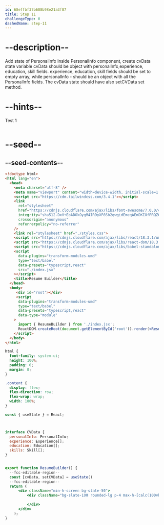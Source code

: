 ```yaml
---
id: 68effbf37b688b98e21a3f87
title: Step 11
challengeType: 0
dashedName: step-11
---
```


# --description--

Add state of PersonalInfo 
Inside PersonalInfo component, create cvData state variable
cvData should be object with personalInfo,experience, education, skill fields.
experience, education, skill fields should be set to empty array, while personalInfo - should be an object with all the PersonalInfo fields.
The cvData state should have also setCVData set method.


# --hints--

Test 1

```js

```

# --seed--

## --seed-contents--

```html
<!doctype html>
<html lang="en">
  <head>
    <meta charset="utf-8" />
    <meta name="viewport" content="width=device-width, initial-scale=1.0" />
    <script src="https://cdn.tailwindcss.com/3.4.1"></script>
    <link
      rel="stylesheet"
      href="https://cdnjs.cloudflare.com/ajax/libs/font-awesome/7.0.0/css/all.min.css"
      integrity="sha512-DxV+EoADOkOygM4IR9yXP8Sb2qwgidEmeqAEmDKIOfPRQZOWbXCzLC6vjbZyy0vPisbH2SyW27+ddLVCN+OMzQ=="
      crossorigin="anonymous"
      referrerpolicy="no-referrer"
    />
    <link rel="stylesheet" href="./styles.css">
    <script src="https://cdnjs.cloudflare.com/ajax/libs/react/18.3.1/umd/react.development.min.js"></script>
    <script src="https://cdnjs.cloudflare.com/ajax/libs/react-dom/18.3.1/umd/react-dom.development.min.js"></script>
    <script src="https://cdnjs.cloudflare.com/ajax/libs/babel-standalone/7.26.5/babel.min.js"></script>
    <script
      data-plugins="transform-modules-umd"
      type="text/babel"
      data-presets="typescript,react"
      src="./index.jsx"
    ></script>
    <title>Resume Builder</title>
  </head>
  <body>
     <div id="root"></div>
     <script
      data-plugins="transform-modules-umd"
      type="text/babel"
      data-presets="typescript,react"
      data-type="module"
    >
      import { ResumeBuilder } from './index.jsx';
      ReactDOM.createRoot(document.getElementById('root')).render(<ResumeBuilder />);
    </script>
  </body>
</html>
```

```css
html {
  font-family: system-ui;
  height: 100%;
  padding: 0;
  margin: 0;
}

.content {
  display: flex;
  flex-direction: row;
  flex-wrap: wrap;
  width: 100%;
}
```

```jsx
const { useState } = React;



interface CVData {
  personalInfo: PersonalInfo;
  experience: Experience[];
  education: Education[];
  skills: Skill[];
}


export function ResumeBuilder() {
  --fcc-editable-region--
  const [cvData, setCVData] = useState()
  --fcc-editable-region--
  return (
      <div className="min-h-screen bg-slate-50">
          <div className="bg-slate-100 rounded-lg p-4 max-h-[calc(100vh-12rem)] overflow-auto">
            
          </div>
      </div>
    );
}
```
